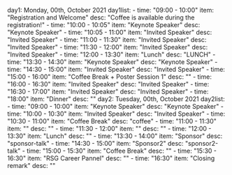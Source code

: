 
day1: Monday, 00th, October 2021
    day1list:
      - time: "09:00 - 10:00"
        item: "Registration and Welcome"
        desc: "Coffee is available during the registration!"
      - time: "10:00 - 10:05"
        item: "Keynote Speaker"
        desc: "Keynote Speaker"
      - time: "10:05 - 11:00"
        item: "Invited Speaker"
        desc: "Invited Speaker"
      - time: "11:00 - 11:30"
        item: "Invited Speaker"
        desc: "Invited Speaker"
      - time: "11:30 - 12:00"
        item: "Invited Speaker"
        desc: "Invited Speaker"
      - time: "12:00 - 13:30"
        item: "Lunch"
        desc: "LUNCH"
      - time: "13:30 - 14:30"
        item: "Keynote Speaker"
        desc: "Keynote Speaker"
      - time: "14:30 - 15:00"
        item: "Invited Speaker"
        desc: "Invited Speaker"
      - time: "15:00 - 16:00"
        item: "Coffee Break + Poster Session 1"
        desc: ""
      - time: "16:00 - 16:30"
        item: "Invited Speaker"
        desc: "Invited Speaker"
      - time: "16:30 - 17:00"
        item: "Invited Speaker"
        desc: "Invited Speaker"
      - time: "18:00"
        item: "Dinner"
        desc: ""
    day2: Tuesday, 00th, October 2021
    day2list:
      - time: "09:00 - 10:00"
        item: "Keynote Speaker"
        desc: "Keynote Speaker"
      - time: "10:00 - 10:30"
        item: "Invited Speaker"
        desc: "Invited Speaker"
      - time: "10:30 - 11:00"
        item: "Coffee Break"
        desc: "coffee"
      - time: "11:00 - 11:30"
        item: ""
        desc: ""
      - time: "11:30 - 12:00"
        item: ""
        desc: ""
      - time: "12:00 - 13:30"
        item: "Lunch"
        desc: ""
      - time: "13:30 - 14:00"
        item: "Sponsor"
        desc: "sponsor-talk"
      - time: "14:30 - 15:00"
        item: "Sponsor2"
        desc: "sponsor2-talk"
      - time: "15:00 - 15:30"
        item: "Coffee Break"
        desc: ""
      - time: "15:30 - 16:30"
        item: "RSG Career Pannel"
        desc: ""
      - time: "16:30"
        item: "Closing remark"
        desc: ""